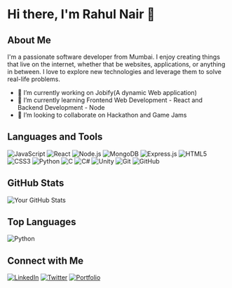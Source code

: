 # Hi there, I'm Rahul Nair 👋

## About Me

I'm a passionate software developer from Mumbai. I enjoy creating things that live on the internet, whether that be websites, applications, or anything in between. I love to explore new technologies and leverage them to solve real-life problems.

- 🔭 I’m currently working on Jobify(A dynamic Web application)
- 🌱 I’m currently learning Frontend Web Development - React and Backend Development - Node
- 👯 I’m looking to collaborate on Hackathon and Game Jams

## Languages and Tools

![JavaScript](https://img.shields.io/badge/-JavaScript-000?&logo=JavaScript)
![React](https://img.shields.io/badge/-React-000?&logo=React)
![Node.js](https://img.shields.io/badge/-Node.js-000?&logo=node.js)
![MongoDB](https://img.shields.io/badge/-MongoDB-000?&logo=mongodb)
![Express.js](https://img.shields.io/badge/-Express.js-000?&logo=express)
![HTML5](https://img.shields.io/badge/-HTML5-000?&logo=html5)
![CSS3](https://img.shields.io/badge/-CSS3-000?&logo=css3)
![Python](https://img.shields.io/badge/-Python-000?&logo=Python)
![C](https://img.shields.io/badge/-C-000?&logo=C)
![C#](https://img.shields.io/badge/-C%23-000?&logo=c-sharp)
![Unity](https://img.shields.io/badge/-Unity-000?&logo=unity)
![Git](https://img.shields.io/badge/-Git-000?&logo=git)
![GitHub](https://img.shields.io/badge/-GitHub-000?&logo=github)

## GitHub Stats

![Your GitHub Stats](https://github-readme-stats.vercel.app/api?username=yourusername&show_icons=true&theme=radical)

## Top Languages

![Python](https://github-readme-stats.vercel.app/api/top-langs/?username=yourusername&layout=compact&theme=radical)

## Connect with Me

[![LinkedIn](https://img.shields.io/badge/-LinkedIn-000?&logo=LinkedIn)](https://www.linkedin.com/in/yourprofile)
[![Twitter](https://img.shields.io/badge/-Twitter-000?&logo=Twitter)](https://twitter.com/yourprofile)
[![Portfolio](https://img.shields.io/badge/-Portfolio-000?&logo=Portfolio)](https://yourportfolio.com)

<!--START_SECTION:waka-->
<!--END_SECTION:waka-->

<!--
**yourusername/yourusername** is a ✨ special ✨ repository because its `README.md` (this file) appears on your GitHub profile.
You can click the Preview link to take a look at your changes.
-->
